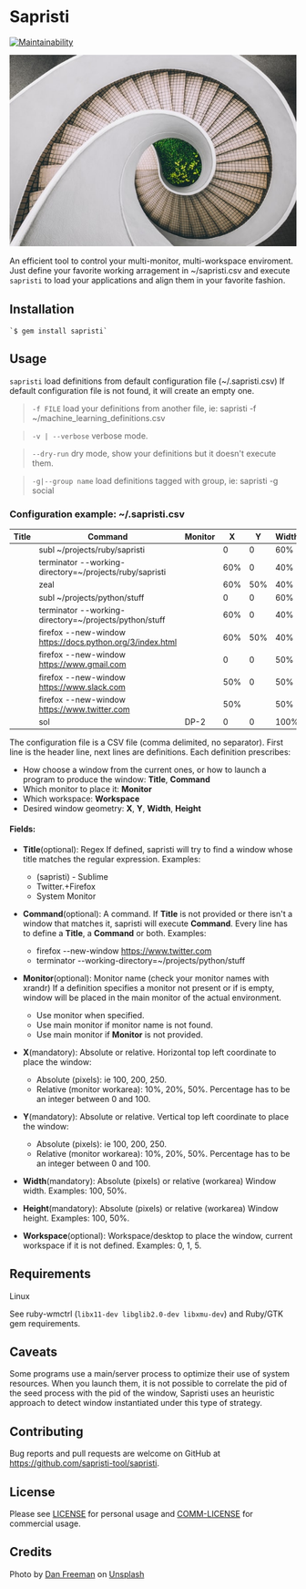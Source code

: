 # Sapristi

[![Maintainability](https://api.codeclimate.com/v1/badges/e168b7940a847148f617/maintainability)](https://codeclimate.com/github/sapristi-tool/sapristi/maintainability)

![Sapristi image](/assets/images/sapristi.jpg)

An efficient tool to control your multi-monitor, multi-workspace enviroment. Just define your favorite working arragement in ~/sapristi.csv  and execute `sapristi` to load your applications and align them in your favorite fashion.

## Installation

    `$ gem install sapristi`

## Usage

`sapristi` load definitions from default configuration file (~/.sapristi.csv) If default configuration file is not found, it will create an empty one.

  > `-f FILE` load your definitions from another file, ie: sapristi -f ~/machine_learning_definitions.csv

  > `-v | --verbose` verbose mode.

  > `--dry-run` dry mode, show your definitions but it doesn't execute them.

  > `-g|--group name` load definitions tagged with group, ie: sapristi -g social


### Configuration example: ~/.sapristi.csv

| __Title__ | __Command__                                                                         | __Monitor__ | __X__          | __Y__          | __Width__  | __Height__ | __Workspace__ | __Group__    |
|-------|---------------------------------------------------------------------------------|---------|------------|------------|--------|--------|-----------|----------|
|       | subl ~/projects/ruby/sapristi                                                   |         | 0          | 0          | 60%    | 100%   | 0         | sapristi |
|       | terminator --working-directory=~/projects/ruby/sapristi                         |         | 60%        | 0          | 40%    | 50%    | 0         | sapristi |
|       | zeal                                                                            |         | 60%        | 50%        | 40%    | 50%    | 0         | sapristi |
|       | subl ~/projects/python/stuff                                                    |         | 0          | 0          | 60%    | 100%   | 1         | python   |
|       | terminator --working-directory=~/projects/python/stuff                          |         | 60%        | 0          | 40%    | 50%    | 1         | python   |
|       | firefox --new-window https://docs.python.org/3/index.html                       |         | 60%        | 50%        | 40%    | 50%    | 1         | python   |
|       | firefox --new-window https://www.gmail.com                                      |         | 0          | 0          | 50%    | 100%   | 2         | social   |
|       | firefox --new-window https://www.slack.com                                      |         | 50%        | 0          | 50%    | 50%    | 2         | social   |
|       | firefox --new-window https://www.twitter.com                                    |         | 50%        |            | 50%    | 50%    | 2         | social   |
|       | sol                                                                             | DP-2    | 0          | 0          | 100%   | 100%   | 3         | games    |

The configuration file is a CSV file (comma delimited, no separator). First line is the header line, next lines are definitions. Each definition prescribes:
 - How choose a window from the current ones, or how to launch a program to produce the window: __Title__, __Command__
 - Which monitor to place it: __Monitor__
 - Which workspace: __Workspace__
 - Desired window geometry: __X__, __Y__, __Width__, __Height__


#### Fields:

- __Title__(optional): Regex If defined, sapristi will try to find a window whose title matches the regular expression. Examples:
  - \(sapristi\) - Sublime
  - Twitter.+Firefox
  - System Monitor

- __Command__(optional): A command. If __Title__ is not provided or there isn't a window that matches it, sapristi will execute __Command__.
Every line has to define a __Title__, a __Command__ or both. Examples:
  - firefox --new-window https://www.twitter.com
  - terminator --working-directory=~/projects/python/stuff
  

- __Monitor__(optional): Monitor name (check your monitor names with xrandr) If a definition specifies a monitor not present or if is empty, window will be placed in the main monitor of the actual environment.
  - Use monitor when specified.
  - Use main monitor if monitor name is not found.
  - Use main monitor if __Monitor__ is not provided.
  
- __X__(mandatory): Absolute or relative. Horizontal top left coordinate to place the window:
  - Absolute (pixels): ie 100, 200, 250.
  - Relative (monitor workarea): 10%, 20%, 50%. Percentage has to be an integer between 0 and 100. 

- __Y__(mandatory): Absolute or relative. Vertical top left coordinate to place the window:
  - Absolute (pixels): ie 100, 200, 250.
  - Relative (monitor workarea): 10%, 20%, 50%. Percentage has to be an integer between 0 and 100. 

- __Width__(mandatory): Absolute (pixels) or relative (workarea) Window width. Examples: 100, 50%. 

- __Height__(mandatory): Absolute (pixels) or relative (workarea) Window height. Examples: 100, 50%. 

- __Workspace__(optional): Workspace/desktop to place the window, current workspace if it is not defined. Examples: 0, 1, 5.

## Requirements

Linux

See ruby-wmctrl (`libx11-dev libglib2.0-dev libxmu-dev`) and Ruby/GTK gem requirements.

## Caveats

Some programs use a main/server process to optimize their use of system resources. When you launch them, it is not possible to correlate the pid of the seed process with the pid of the window, Sapristi uses an heuristic approach to detect window instantiated under this type of strategy.

## Contributing

Bug reports and pull requests are welcome on GitHub at https://github.com/sapristi-tool/sapristi.

## License

Please see [LICENSE](https://github.com/sapristi-tool/sapristi/blob/master/LICENSE.txt) for personal usage and [COMM-LICENSE](https://github.com/sapristi-tool/sapristi/blob/master/COMM-LICENSE.txt) for commercial usage.

## Credits
<span>Photo by <a href="https://unsplash.com/@danfreemanphoto?utm_source=unsplash&amp;utm_medium=referral&amp;utm_content=creditCopyText">Dan Freeman</a> on <a href="https://unsplash.com/?utm_source=unsplash&amp;utm_medium=referral&amp;utm_content=creditCopyText">Unsplash</a></span>
